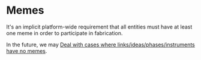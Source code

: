 # Memes

It's an implicit platform-wide requirement that all entities must have at least one meme in order to participate in fabrication.

In the future, we may [Deal with cases where links/ideas/phases/instruments have no memes](https://trello.com/c/cecN2zcb/232-deal-with-cases-where-links-ideas-phases-instruments-have-no-memes).
